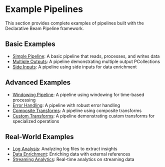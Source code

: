 # Example Pipelines

This section provides complete examples of pipelines built with the Declarative Beam Pipeline framework.

## Basic Examples

- [Simple Pipeline](simple_pipeline.md): A basic pipeline that reads, processes, and writes data
- [Multiple Outputs](multiple_outputs.md): A pipeline demonstrating multiple output PCollections
- [Side Inputs](side_inputs.md): A pipeline using side inputs for data enrichment

## Advanced Examples

- [Windowing Pipeline](windowing_pipeline.md): A pipeline using windowing for time-based processing
- [Error Handling](error_handling.md): A pipeline with robust error handling
- [Composite Transforms](composite_transforms.md): A pipeline using composite transforms
- [Custom Transforms](custom_transforms.md): A pipeline demonstrating custom transforms for specialized operations

## Real-World Examples

- [Log Analysis](log_analysis.md): Analyzing log files to extract insights
- [Data Enrichment](data_enrichment.md): Enriching data with external references
- [Streaming Analytics](streaming_analytics.md): Real-time analytics on streaming data
